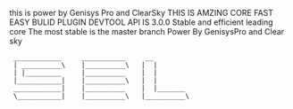 this is power by Genisys Pro and ClearSky 
THIS IS AMZING CORE 
FAST EASY BULID PLUGIN DEVTOOL API IS 3.0.0
Stable and efficient leading core
The most stable is the master branch
Power By GenisysPro and Clear sky







     ____________     ___________     __ 
     | __________\    |__________\   |  |  
     | |_________     |__________    |  | 
     |___________|    |__________\   |  |
     ____________|    |__________    |  |_______
     \___________|    |__________\   |__________\     
